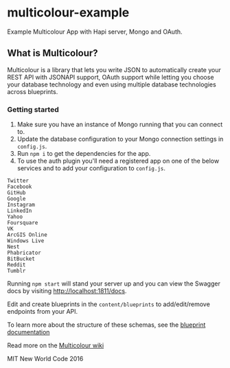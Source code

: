 # multicolour-example
Example Multicolour App with Hapi server, Mongo and OAuth.

## What is Multicolour?

Multicolour is a library that lets you write JSON to automatically create your REST API with JSONAPI support, OAuth support while letting you choose your database technology and even using multiple database technologies across blueprints.

### Getting started

1. Make sure you have an instance of Mongo running that you can connect to.  
2. Update the database configuration to your Mongo connection settings in `config.js`.  
3. Run `npm i` to get the dependencies for the app.  
4. To use the auth plugin you'll need a registered app on one of the below services and to add your configuration to `config.js`.

```text
Twitter  
Facebook  
GitHub  
Google  
Instagram  
LinkedIn  
Yahoo  
Foursquare  
VK  
ArcGIS Online  
Windows Live  
Nest
Phabricator  
BitBucket  
Reddit  
Tumblr
```

Running `npm start` will stand your server up and you can view the Swagger docs by visiting [http://localhost:1811/docs](http://localhost:1811/docs).

Edit and create blueprints in the `content/blueprints` to add/edit/remove endpoints from your API.  

To learn more about the structure of these schemas, see the [blueprint documentation](https://github.com/Multicolour/multicolour/wiki/Blueprints)

Read more on the [Multicolour wiki](https://github.com/Multicolour/multicolour/wiki)

MIT New World Code 2016
